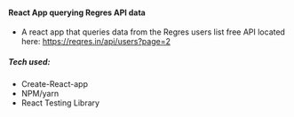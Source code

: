 #### React App querying Regres API data
- A react app that queries data from the Regres users list free API
located here: https://reqres.in/api/users?page=2

##### Tech used:
- Create-React-app
- NPM/yarn
- React Testing Library
